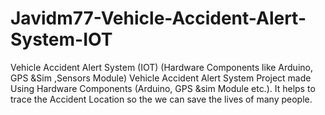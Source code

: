 # Javidm77-Vehicle-Accident-Alert-System-IOT
Vehicle Accident Alert System (IOT) (Hardware Components like Arduino, GPS &amp;Sim ,Sensors Module) Vehicle Accident Alert System Project made Using Hardware Components (Arduino, GPS &amp;sim Module etc.). It helps to trace  the Accident Location so the we can save the lives of many people.
